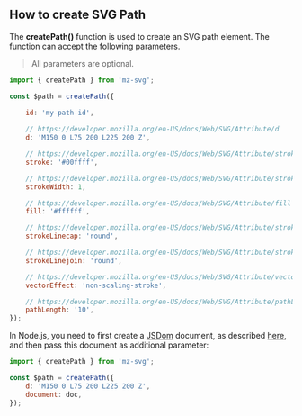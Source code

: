 ## How to create SVG Path

The **createPath()** function is used to create an SVG path element. The function can accept the following parameters.

> All parameters are optional.

```js
import { createPath } from 'mz-svg';

const $path = createPath({
    
    id: 'my-path-id',

    // https://developer.mozilla.org/en-US/docs/Web/SVG/Attribute/d
    d: 'M150 0 L75 200 L225 200 Z',

    // https://developer.mozilla.org/en-US/docs/Web/SVG/Attribute/stroke
    stroke: '#00ffff',

    // https://developer.mozilla.org/en-US/docs/Web/SVG/Attribute/stroke-width
    strokeWidth: 1,

    // https://developer.mozilla.org/en-US/docs/Web/SVG/Attribute/fill
    fill: '#ffffff',

    // https://developer.mozilla.org/en-US/docs/Web/SVG/Attribute/stroke-linecap
    strokeLinecap: 'round',

    // https://developer.mozilla.org/en-US/docs/Web/SVG/Attribute/stroke-linejoin
    strokeLinejoin: 'round',

    // https://developer.mozilla.org/en-US/docs/Web/SVG/Attribute/vector-effect
    vectorEffect: 'non-scaling-stroke',

    // https://developer.mozilla.org/en-US/docs/Web/SVG/Attribute/pathLength
    pathLength: '10',
});
```

In Node.js, you need to first create a [JSDom](https://github.com/jsdom/jsdom) document, as described [here](/pages/nodejs-usage.html), and then pass this document as additional parameter:

```js
import { createPath } from 'mz-svg';

const $path = createPath({
    d: 'M150 0 L75 200 L225 200 Z',
    document: doc,
});
```
